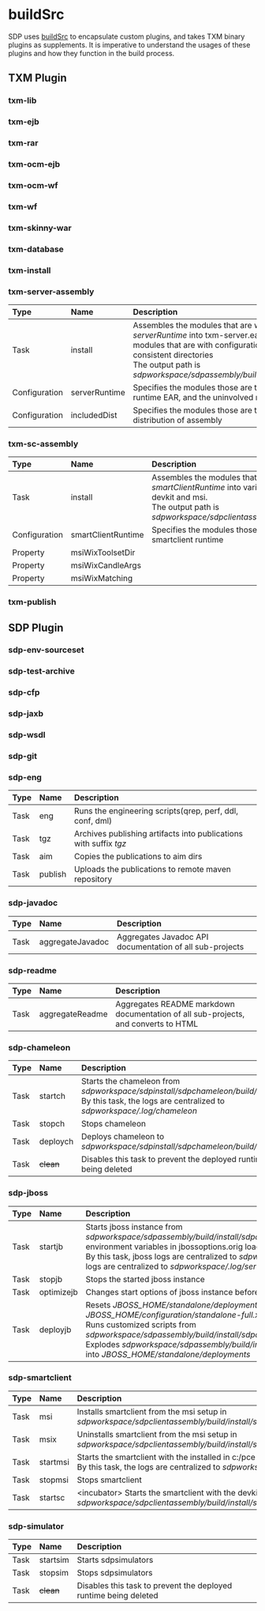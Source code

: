 # buildSrc

SDP uses
[buildSrc](https://docs.gradle.org/current/userguide/organizing_gradle_projects.html#sec:build_sources)
to encapsulate custom plugins, and takes TXM binary plugins as
supplements. It is imperative to understand the usages of these plugins
and how they function in the build process.

## TXM Plugin

### txm-lib
### txm-ejb
### txm-rar
### txm-ocm-ejb
### txm-ocm-wf
### txm-wf
### txm-skinny-war

### txm-database
### txm-install
### txm-server-assembly

| Type          | Name          | Description                                                                                                                                                                                                                                                     |
|:--------------|:--------------|:----------------------------------------------------------------------------------------------------------------------------------------------------------------------------------------------------------------------------------------------------------------|
| Task          | install       | Assembles the modules that are with configuration *serverRuntime* into txm-server.ear, and drops the modules that are with configuration *includedDist* into consistent directories <br>The output path is *sdpworkspace/sdpassembly/build/install/sdpassembly* |
| Configuration | serverRuntime | Specifies the modules those are to be assembled in the runtime EAR, and the uninvolved modules                                                                                                                                                                  |
| Configuration | includedDist  | Specifies the modules those are to be dropped into the distribution of assembly                                                                                                                                                                                 |

### txm-sc-assembly

| Type          | Name               | Description                                                                                                                                                                                                                |
|:--------------|:-------------------|:---------------------------------------------------------------------------------------------------------------------------------------------------------------------------------------------------------------------------|
| Task          | install            | Assembles the modules that are with configuration *smartClientRuntime* into various types of installation, such as devkit and msi. <br>The output path is *sdpworkspace/sdpclientassembly/build/install/sdpclientassembly* |
| Configuration | smartClientRuntime | Specifies the modules those are to be assembled within smartclient runtime                                                                                                                                                 |
| Property      | msiWixToolsetDir   |                                                                                                                                                                                                                            |
| Property      | msiWixCandleArgs   |                                                                                                                                                                                                                            |
| Property      | msiWixMatching     |                                                                                                                                                                                                                            |

### txm-publish

## SDP Plugin

### sdp-env-sourceset
### sdp-test-archive
### sdp-cfp
### sdp-jaxb
### sdp-wsdl

### sdp-git
### sdp-eng

| Type | Name    | Description                                                       |
|:-----|:--------|:------------------------------------------------------------------|
| Task | eng     | Runs the engineering scripts(qrep, perf, ddl, conf, dml)          |
| Task | tgz     | Archives publishing artifacts into publications with suffix *tgz* |
| Task | aim     | Copies the publications to aim dirs                               |
| Task | publish | Uploads the publications to remote maven repository               |

### sdp-javadoc

| Type | Name             | Description                                              |
|:-----|:-----------------|:---------------------------------------------------------|
| Task | aggregateJavadoc | Aggregates Javadoc API documentation of all sub-projects |

### sdp-readme

| Type | Name             | Description                                                                        |
|:-----|:-----------------|:-----------------------------------------------------------------------------------|
| Task | aggregateReadme  | Aggregates README markdown documentation of all sub-projects, and converts to HTML |

### sdp-chameleon

| Type | Name      | Description                                                                                                                                                |
|:-----|:----------|:-----------------------------------------------------------------------------------------------------------------------------------------------------------|
| Task | startch   | Starts the chameleon from *sdpworkspace/sdpinstall/sdpchameleon/build/runtime* <br>By this task, the logs are centralized to *sdpworkspace/.log/chameleon* |
| Task | stopch    | Stops chameleon                                                                                                                                            |
| Task | deploych  | Deploys chameleon to *sdpworkspace/sdpinstall/sdpchameleon/build/runtime*                                                                                  |
| Task | ~~clean~~ | Disables this task to prevent the deployed runtime being deleted                                                                                           |

### sdp-jboss

| Type | Name       | Description                                                                                                                                                                                                                                                                                                                              |
|:-----|:-----------|:-----------------------------------------------------------------------------------------------------------------------------------------------------------------------------------------------------------------------------------------------------------------------------------------------------------------------------------------|
| Task | startjb    | Starts jboss instance from *sdpworkspace/sdpassembly/build/install/sdpassembly/installjboss/run.cmd* with environment variables in jbossoptions.orig loaded <br>By this task, jboss logs are centralized to *sdpworkspace/.log/jboss*; whereas txm logs are centralized to *sdpworkspace/.log/server*                                    |
| Task | stopjb     | Stops the started jboss instance                                                                                                                                                                                                                                                                                                         |
| Task | optimizejb | Changes start options of jboss instance before deploy                                                                                                                                                                                                                                                                                    |
| Task | deployjb   | Resets *JBOSS_HOME/standalone/deployments* and *JBOSS_HOME/configuration/standalone-full.xml* <br>Runs customized scripts from *sdpworkspace/sdpassembly/build/install/sdpassembly/installjboss/customize.cmd* <br>Explodes *sdpworkspace/sdpassembly/build/install/sdpassembly/txm-server.ear* into *JBOSS_HOME/standalone/deployments* |

### sdp-smartclient

| Type | Name     | Description                                                                                                                                                     |
|:-----|:---------|:----------------------------------------------------------------------------------------------------------------------------------------------------------------|
| Task | msi      | Installs smartclient from the msi setup in *sdpworkspace/sdpclientassembly/build/install/sdpclientassembly/smartclient-msi*                                     |
| Task | msix     | Uninstalls smartclient from the msi setup in *sdpworkspace/sdpclientassembly/build/install/sdpclientassembly/smartclient-msi*                                   |
| Task | startmsi | Starts the smartclient with the installed in c:/pce <br>By this task, the logs are centralized to *sdpworkspace/.log/client*                                    |
| Task | stopmsi  | Stops smartclient                                                                                                                                               |
| Task | startsc  | \<incubator\> Starts the smartclient with the devkit setup in *sdpworkspace/sdpclientassembly/build/install/sdpclientassembly/smartclient/home/run_develop.cmd* |

### sdp-simulator

| Type | Name      | Description                                                      |
|:-----|:----------|:-----------------------------------------------------------------|
| Task | startsim  | Starts sdpsimulators                                             |
| Task | stopsim   | Stops sdpsimulators                                              |
| Task | ~~clean~~ | Disables this task to prevent the deployed runtime being deleted |
